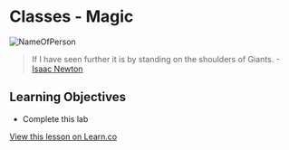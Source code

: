 # Classes - Magic

![NameOfPerson](http://i.imgur.com/ouSfJLS.jpg?1)  

> If I have seen further it is by standing on the shoulders of Giants. -[Isaac Newton](https://en.wikipedia.org/wiki/Isaac_Newton)

## Learning Objectives

* Complete this lab

<a href='https://learn.co/lessons/ClassesMagic' data-visibility='hidden'>View this lesson on Learn.co</a>

